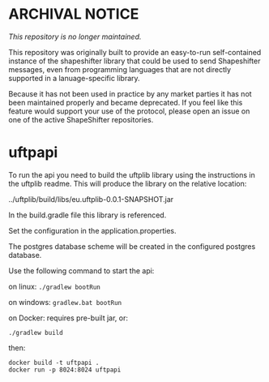 # ARCHIVAL NOTICE

*This repository is no longer maintained.*

This repository was originally built to provide an easy-to-run self-contained instance of the shapeshifter library that
could be used to send Shapeshifter messages, even from programming languages that are not directly supported in a lanuage-specific library.

Because it has not been used in practice by any market parties it has not been maintained properly and became deprecated.
If you feel like this feature would support your use of the protocol, please open an issue on one of the active ShapeShifter repositories.

# uftpapi

To run the api you need to build the uftplib library using the instructions in the uftplib readme. This will produce the library on the relative location:

../uftplib/build/libs/eu.uftplib-0.0.1-SNAPSHOT.jar

In the build.gradle file this library is referenced.

Set the configuration in the application.properties.

The postgres database scheme will be created in the configured postgres database.

Use the following command to start the api:

on linux:
```./gradlew bootRun```

on windows:
```gradlew.bat bootRun```

on Docker:
requires pre-built jar, or:

```./gradlew build```

then:

```
docker build -t uftpapi .
docker run -p 8024:8024 uftpapi
```

